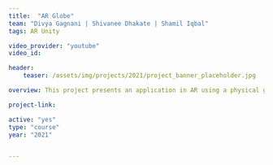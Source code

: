 ```yaml
---
title:  "AR Globe"
team: "Divya Gagnani | Shivanee Dhakate | Shamil Iqbal"
tags: AR Unity

video_provider: "youtube"
video_id: 

header:
    teaser: /assets/img/projects/2021/project_banner_placeholder.jpg

overview: This project presents an application in AR using a physical globe. The details of a country is updated live on screen based on the country the user is pointing to.

project-link:

active: "yes"
type: "course"
year: "2021"


---
```

